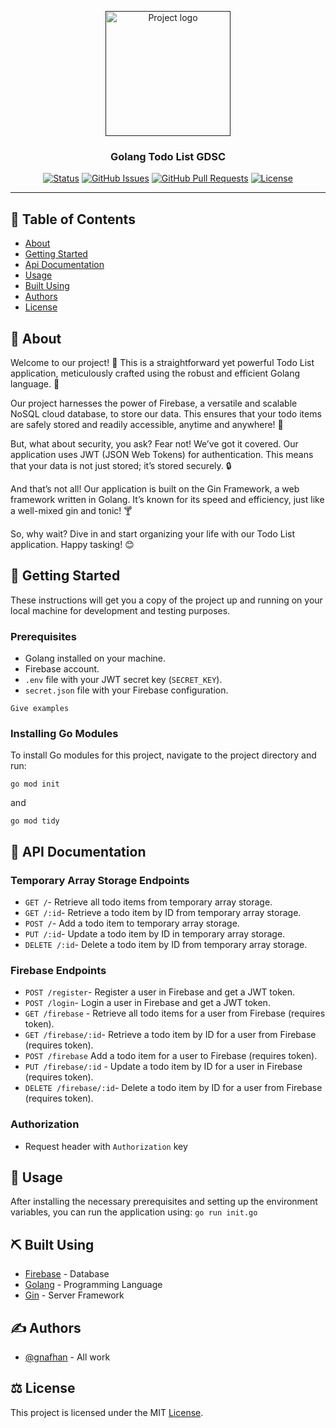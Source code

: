 <p align="center">
  <a href="" rel="noopener">
 <img width=200px height=200px src="https://fingers-site-production.s3.eu-central-1.amazonaws.com/uploads/images/72Risoyey04MAd2A4ZQUZE5nl0otT4KY39ah2izD.webp" alt="Project logo"></a>
</p>

<h3 align="center">Golang Todo List GDSC</h3>

<div align="center">

[![Status](https://img.shields.io/badge/status-active-success.svg)]()
[![GitHub Issues](https://img.shields.io/github/issues/gnafhan/GoGDSC.svg)](https://github.com/gnafhan/GoGDSC/issues)
[![GitHub Pull Requests](https://img.shields.io/github/issues-pr/gnafhan/GoGDSC.svg)](https://github.com/gnafhan/GoGDSC/pulls)
[![License](https://img.shields.io/badge/license-MIT-blue.svg)](/LICENSE)

</div>

---

## 📝 Table of Contents

- [About](#about)
- [Getting Started](#getting_started)
- [Api Documentation](#api)
- [Usage](#usage)
- [Built Using](#built_using)
- [Authors](#authors)
- [License](#license)

## 🧐 About <a name = "about"></a>

Welcome to our project! 🎉 This is a straightforward yet powerful Todo List application, meticulously crafted using the robust and efficient Golang language. 🚀

Our project harnesses the power of Firebase, a versatile and scalable NoSQL cloud database, to store our data. This ensures that your todo items are safely stored and readily accessible, anytime and anywhere! 💾

But, what about security, you ask? Fear not! We’ve got it covered. Our application uses JWT (JSON Web Tokens) for authentication. This means that your data is not just stored; it’s stored securely. 🔒

And that’s not all! Our application is built on the Gin Framework, a web framework written in Golang. It’s known for its speed and efficiency, just like a well-mixed gin and tonic! 🍸

So, why wait? Dive in and start organizing your life with our Todo List application. Happy tasking! 😊

## 🏁 Getting Started <a name = "getting_started"></a>

These instructions will get you a copy of the project up and running on your local machine for development and testing purposes. 

### Prerequisites

- Golang installed on your machine.
- Firebase account.
- `.env` file with your JWT secret key (`SECRET_KEY`).
- `secret.json` file with your Firebase configuration.

```
Give examples
```

### Installing Go Modules

To install Go modules for this project, navigate to the project directory and run:

```
go mod init
```

and

```
go mod tidy
```


## 🔧 API Documentation <a name = "api"></a>

### Temporary Array Storage Endpoints

- ```GET /```- Retrieve all todo items from temporary array storage.
- ```GET /:id```- Retrieve a todo item by ID from temporary array storage.
- ```POST /```- Add a todo item to temporary array storage.
- ```PUT /:id```- Update a todo item by ID in temporary array storage.
- ```DELETE /:id```- Delete a todo item by ID from temporary array storage.

### Firebase Endpoints

- ```POST /register```- Register a user in Firebase and get a JWT token.
- ```POST /login```- Login a user in Firebase and get a JWT token.
- ```GET /firebase``` - Retrieve all todo items for a user from Firebase (requires token).
- ```GET /firebase/:id```- Retrieve a todo item by ID for a user from Firebase (requires token).
- ```POST /firebase```  Add a todo item for a user to Firebase (requires token).
- ```PUT /firebase/:id``` - Update a todo item by ID for a user in Firebase (requires token).
- ```DELETE /firebase/:id```- Delete a todo item by ID for a user from Firebase (requires token).

### Authorization
- Request header with ```Authorization``` key

## 🎈 Usage <a name="usage"></a>

After installing the necessary prerequisites and setting up the environment variables, you can run the application using:
```go run init.go```

## ⛏️ Built Using <a name = "built_using"></a>

- [Firebase](https://firebase.google.com/) - Database
- [Golang](https://go.dev/) - Programming Language
- [Gin](https://gin-gonic.com/) - Server Framework


## ✍️ Authors <a name = "authors"></a>

- [@gnafhan](https://github.com/gnafhan) - All work


## ⚖️ License <a name = "license"></a>
This project is licensed under the MIT [License](https://github.com/gnafhan/GoGDSC/blob/main/LICENSE).
